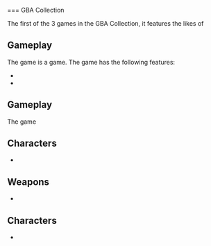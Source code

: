 
===
GBA Collection

The first of the 3 games in the GBA Collection, it features the likes of                                                                           

## Gameplay

The game is a                         game. The game has the following features:      
   
   
 *                              
  
 *                                                                    
  

## Gameplay

The game                                                              
  

## Characters

*                                        

## Weapons

*                                                                            

## Characters

*                          
